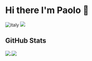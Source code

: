 # Hi there I'm Paolo 👋

![italy](https://img.shields.io/badge/from-italy-2bbc8a)
![](https://img.shields.io/badge/Code-JavaScript-informational?style=flat&logo=javascript&logoColor=white&color=2bbc8a)

## GitHub Stats

<a href="https://github.com/PaoloFrancesco-Marino/PaoloFrancesco-Marino">
  <img align="center" src="https://github-readme-stats.vercel.app/api/top-langs/?username=PaoloFrancesco-Marino&title_color=2bbc8a&text_color=c9cacc&icon_color=2bbc8a&bg_color=282a36&hide=html" />
</a>
<a href="https://github.com/PaoloFrancesco-Marino/PaoloFrancesco-Marino">
  <img align="center" src="https://github-readme-stats.vercel.app/api?username=PaoloFrancesco-Marino&show_icons=true&line_height=27&count_private=true&&title_color=2bbc8a&text_color=c9cacc&icon_color=2bbc8a&bg_color=282a36"/>
</a>

<!--
**PaoloFrancesco-Marino/PaoloFrancesco-Marino** is a ✨ _special_ ✨ repository because its `README.md` (this file) appears on your GitHub profile.

Here are some ideas to get you started:

- 🔭 I’m currently working on ...
- 🌱 I’m currently learning ...
- 👯 I’m looking to collaborate on ...
- 🤔 I’m looking for help with ...
- 💬 Ask me about ...
- 📫 How to reach me: ...
- 😄 Pronouns: ...
- ⚡ Fun fact: ...
-->
